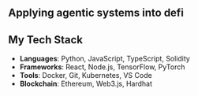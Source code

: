## Applying agentic systems into defi


## My Tech Stack

- **Languages**: Python, JavaScript, TypeScript, Solidity
- **Frameworks**: React, Node.js, TensorFlow, PyTorch
- **Tools**: Docker, Git, Kubernetes, VS Code
- **Blockchain**: Ethereum, Web3.js, Hardhat

<!---
obre10off/obre10off is a ✨ special ✨ repository because its `README.md` (this file) appears on your GitHub profile.
You can click the Preview link to take a look at your changes.
--->
